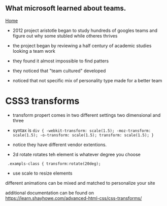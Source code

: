 ## What microsoft learned about teams.
[Home](README.md)

- 2012 project aristotle began to study hundreds of googles teams and figure out why some stubled while otheres thrives

- the project began by reviewing a half century of academic studies looking a team work
- they found it almost impossible to find patters

- they noticed that "team cultured" developed

- noticed that not specific mix of personality type made for a better team


# CSS3 transforms 

- transform propert comes in two different settings two dimensional and three

- syntax is ` div {
  -webkit-transform: scale(1.5);
     -moz-transform: scale(1.5);
       -o-transform: scale(1.5);
          transform: scale(1.5);
} `

- notice they have different vendor extentions.

- 2d rotate  rotates teh element is whatever degree you choose

` .exampls-class {
  transform:rotate(20deg);`

  - use scale to resize elements

  different animations can be mixed and matched to personalize your site

  additional documentation can be found on https://learn.shayhowe.com/advanced-html-css/css-transforms/
